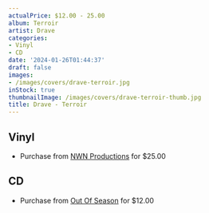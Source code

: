 ```yaml
---
actualPrice: $12.00 - 25.00
album: Terroir
artist: Drave
categories:
- Vinyl
- CD
date: '2024-01-26T01:44:37'
draft: false
images:
- /images/covers/drave-terroir.jpg
inStock: true
thumbnailImage: /images/covers/drave-terroir-thumb.jpg
title: Drave - Terroir
---
```


## Vinyl
* Purchase from [NWN Productions](http://shop.nwnprod.com/index.php?route=product/product&path=75&product_id=40949&sort=pd.name&order=ASC) for $25.00
## CD
* Purchase from [Out Of Season](https://www.outofseasonlabel.com/products/drave-terroir-cd) for $12.00
